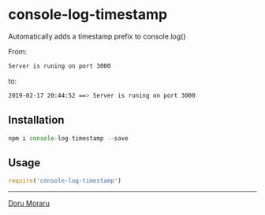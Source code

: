# console-log-timestamp

Automatically adds a timestamp prefix to console.log()

From:
```bash
Server is runing on port 3000
```

to:

```bash
2019-02-17 20:44:52 ==> Server is runing on port 3000
```


## Installation

```javascript
npm i console-log-timestamp --save
```

## Usage

```javascript
require('console-log-timestamp')
```

---

[Doru Moraru](http://doru-moraru.com)


